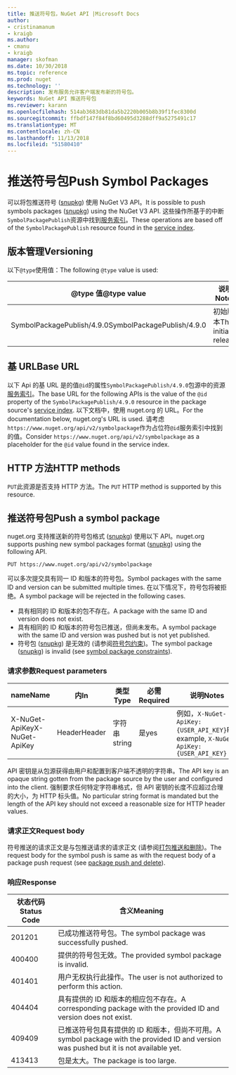 ```yaml
---
title: 推送符号包，NuGet API |Microsoft Docs
author:
- cristinamanum
- kraigb
ms.author:
- cmanu
- kraigb
manager: skofman
ms.date: 10/30/2018
ms.topic: reference
ms.prod: nuget
ms.technology: ''
description: 发布服务允许客户端发布新的符号包。
keywords: NuGet API 推送符号包
ms.reviewer: karann
ms.openlocfilehash: 514ab3683db81da5b2220b005b8b39f1fec8300d
ms.sourcegitcommit: ffbdf147f84f8bd60495d3288dff9a5275491c17
ms.translationtype: MT
ms.contentlocale: zh-CN
ms.lasthandoff: 11/13/2018
ms.locfileid: "51580410"
---
```

# <a name="push-symbol-packages"></a><span data-ttu-id="80211-104">推送符号包</span><span class="sxs-lookup"><span data-stu-id="80211-104">Push Symbol Packages</span></span>

<span data-ttu-id="80211-105">可以将包推送符号 ([snupkg](../create-packages/Symbol-Packages-snupkg.md)) 使用 NuGet V3 API。</span><span class="sxs-lookup"><span data-stu-id="80211-105">It is possible to push symbols packages ([snupkg](../create-packages/Symbol-Packages-snupkg.md)) using the NuGet V3 API.</span></span>
<span data-ttu-id="80211-106">这些操作所基于的中断`SymbolPackagePublish`资源中找到[服务索引](service-index.md)。</span><span class="sxs-lookup"><span data-stu-id="80211-106">These operations are based off of the `SymbolPackagePublish` resource found in the [service index](service-index.md).</span></span>

## <a name="versioning"></a><span data-ttu-id="80211-107">版本管理</span><span class="sxs-lookup"><span data-stu-id="80211-107">Versioning</span></span>

<span data-ttu-id="80211-108">以下`@type`使用值：</span><span class="sxs-lookup"><span data-stu-id="80211-108">The following `@type` value is used:</span></span>

<span data-ttu-id="80211-109">@type 值</span><span class="sxs-lookup"><span data-stu-id="80211-109">@type value</span></span>                 | <span data-ttu-id="80211-110">说明</span><span class="sxs-lookup"><span data-stu-id="80211-110">Notes</span></span>
--------------------        | -----
<span data-ttu-id="80211-111">SymbolPackagePublish/4.9.0</span><span class="sxs-lookup"><span data-stu-id="80211-111">SymbolPackagePublish/4.9.0</span></span>  | <span data-ttu-id="80211-112">初始版本</span><span class="sxs-lookup"><span data-stu-id="80211-112">The initial release</span></span>

## <a name="base-url"></a><span data-ttu-id="80211-113">基 URL</span><span class="sxs-lookup"><span data-stu-id="80211-113">Base URL</span></span>

<span data-ttu-id="80211-114">以下 Api 的基 URL 是的值`@id`的属性`SymbolPackagePublish/4.9.0`包源中的资源[服务索引](service-index.md)。</span><span class="sxs-lookup"><span data-stu-id="80211-114">The base URL for the following APIs is the value of the `@id` property of the `SymbolPackagePublish/4.9.0` resource in the package source's [service index](service-index.md).</span></span> <span data-ttu-id="80211-115">以下文档中，使用 nuget.org 的 URL。</span><span class="sxs-lookup"><span data-stu-id="80211-115">For the documentation below, nuget.org's URL is used.</span></span> <span data-ttu-id="80211-116">请考虑`https://www.nuget.org/api/v2/symbolpackage`作为占位符`@id`服务索引中找到的值。</span><span class="sxs-lookup"><span data-stu-id="80211-116">Consider `https://www.nuget.org/api/v2/symbolpackage` as a placeholder for the `@id` value found in the service index.</span></span>

## <a name="http-methods"></a><span data-ttu-id="80211-117">HTTP 方法</span><span class="sxs-lookup"><span data-stu-id="80211-117">HTTP methods</span></span>

<span data-ttu-id="80211-118">`PUT`此资源是否支持 HTTP 方法。</span><span class="sxs-lookup"><span data-stu-id="80211-118">The `PUT` HTTP method is supported by this resource.</span></span> 

## <a name="push-a-symbol-package"></a><span data-ttu-id="80211-119">推送符号包</span><span class="sxs-lookup"><span data-stu-id="80211-119">Push a symbol package</span></span>

<span data-ttu-id="80211-120">nuget.org 支持推送新的符号包格式 ([snupkg](../create-packages/Symbol-Packages-snupkg.md)) 使用以下 API。</span><span class="sxs-lookup"><span data-stu-id="80211-120">nuget.org supports pushing new symbol packages format ([snupkg](../create-packages/Symbol-Packages-snupkg.md)) using the following API.</span></span> 

    PUT https://www.nuget.org/api/v2/symbolpackage

<span data-ttu-id="80211-121">可以多次提交具有同一 ID 和版本的符号包。</span><span class="sxs-lookup"><span data-stu-id="80211-121">Symbol packages with the same ID and version can be submitted multiple times.</span></span> <span data-ttu-id="80211-122">在以下情况下，符号包将被拒绝。</span><span class="sxs-lookup"><span data-stu-id="80211-122">A symbol package will be rejected in the following cases.</span></span>
- <span data-ttu-id="80211-123">具有相同的 ID 和版本的包不存在。</span><span class="sxs-lookup"><span data-stu-id="80211-123">A package with the same ID and version does not exist.</span></span>
- <span data-ttu-id="80211-124">具有相同的 ID 和版本的符号包已推送，但尚未发布。</span><span class="sxs-lookup"><span data-stu-id="80211-124">A symbol package with the same ID and version was pushed but is not yet published.</span></span>
- <span data-ttu-id="80211-125">符号包 ([snupkg](../create-packages/Symbol-Packages-snupkg.md)) 是无效的 (请参阅[符号包约束](../create-packages/Symbol-Packages-snupkg.md))。</span><span class="sxs-lookup"><span data-stu-id="80211-125">The symbol package ([snupkg](../create-packages/Symbol-Packages-snupkg.md)) is invalid (see [symbol package constraints](../create-packages/Symbol-Packages-snupkg.md)).</span></span>

### <a name="request-parameters"></a><span data-ttu-id="80211-126">请求参数</span><span class="sxs-lookup"><span data-stu-id="80211-126">Request parameters</span></span>

<span data-ttu-id="80211-127">name</span><span class="sxs-lookup"><span data-stu-id="80211-127">Name</span></span>           | <span data-ttu-id="80211-128">内</span><span class="sxs-lookup"><span data-stu-id="80211-128">In</span></span>     | <span data-ttu-id="80211-129">类型</span><span class="sxs-lookup"><span data-stu-id="80211-129">Type</span></span>   | <span data-ttu-id="80211-130">必需</span><span class="sxs-lookup"><span data-stu-id="80211-130">Required</span></span> | <span data-ttu-id="80211-131">说明</span><span class="sxs-lookup"><span data-stu-id="80211-131">Notes</span></span>
-------------- | ------ | ------ | -------- | -----
<span data-ttu-id="80211-132">X-NuGet-ApiKey</span><span class="sxs-lookup"><span data-stu-id="80211-132">X-NuGet-ApiKey</span></span> | <span data-ttu-id="80211-133">Header</span><span class="sxs-lookup"><span data-stu-id="80211-133">Header</span></span> | <span data-ttu-id="80211-134">字符串</span><span class="sxs-lookup"><span data-stu-id="80211-134">string</span></span> | <span data-ttu-id="80211-135">是</span><span class="sxs-lookup"><span data-stu-id="80211-135">yes</span></span>      | <span data-ttu-id="80211-136">例如，`X-NuGet-ApiKey: {USER_API_KEY}`</span><span class="sxs-lookup"><span data-stu-id="80211-136">For example, `X-NuGet-ApiKey: {USER_API_KEY}`</span></span>

<span data-ttu-id="80211-137">API 密钥是从包源获得由用户和配置到客户端不透明的字符串。</span><span class="sxs-lookup"><span data-stu-id="80211-137">The API key is an opaque string gotten from the package source by the user and configured into the client.</span></span> <span data-ttu-id="80211-138">强制要求任何特定字符串格式，但 API 密钥的长度不应超过合理的大小，为 HTTP 标头值。</span><span class="sxs-lookup"><span data-stu-id="80211-138">No particular string format is mandated but the length of the API key should not exceed a reasonable size for HTTP header values.</span></span>

### <a name="request-body"></a><span data-ttu-id="80211-139">请求正文</span><span class="sxs-lookup"><span data-stu-id="80211-139">Request body</span></span>

<span data-ttu-id="80211-140">符号推送的请求正文是与包推送请求的请求正文 (请参阅[打包推送和删除](package-publish-resource.md))。</span><span class="sxs-lookup"><span data-stu-id="80211-140">The request body for the symbol push is same as with the request body of a package push request (see [package push and delete](package-publish-resource.md)).</span></span> 

### <a name="response"></a><span data-ttu-id="80211-141">响应</span><span class="sxs-lookup"><span data-stu-id="80211-141">Response</span></span>

<span data-ttu-id="80211-142">状态代码</span><span class="sxs-lookup"><span data-stu-id="80211-142">Status Code</span></span> | <span data-ttu-id="80211-143">含义</span><span class="sxs-lookup"><span data-stu-id="80211-143">Meaning</span></span>
----------- | -------
<span data-ttu-id="80211-144">201</span><span class="sxs-lookup"><span data-stu-id="80211-144">201</span></span>         | <span data-ttu-id="80211-145">已成功推送符号包。</span><span class="sxs-lookup"><span data-stu-id="80211-145">The symbol package was successfully pushed.</span></span>
<span data-ttu-id="80211-146">400</span><span class="sxs-lookup"><span data-stu-id="80211-146">400</span></span>         | <span data-ttu-id="80211-147">提供的符号包无效。</span><span class="sxs-lookup"><span data-stu-id="80211-147">The provided symbol package is invalid.</span></span>
<span data-ttu-id="80211-148">401</span><span class="sxs-lookup"><span data-stu-id="80211-148">401</span></span>         | <span data-ttu-id="80211-149">用户无权执行此操作。</span><span class="sxs-lookup"><span data-stu-id="80211-149">The user is not authorized to perform this action.</span></span>
<span data-ttu-id="80211-150">404</span><span class="sxs-lookup"><span data-stu-id="80211-150">404</span></span>         | <span data-ttu-id="80211-151">具有提供的 ID 和版本的相应包不存在。</span><span class="sxs-lookup"><span data-stu-id="80211-151">A corresponding package with the provided ID and version does not exist.</span></span>
<span data-ttu-id="80211-152">409</span><span class="sxs-lookup"><span data-stu-id="80211-152">409</span></span>         | <span data-ttu-id="80211-153">已推送符号包具有提供的 ID 和版本，但尚不可用。</span><span class="sxs-lookup"><span data-stu-id="80211-153">A symbol package with the provided ID and version was pushed but it is not available yet.</span></span>
<span data-ttu-id="80211-154">413</span><span class="sxs-lookup"><span data-stu-id="80211-154">413</span></span>         | <span data-ttu-id="80211-155">包是太大。</span><span class="sxs-lookup"><span data-stu-id="80211-155">The package is too large.</span></span>


